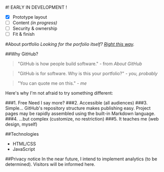 #! EARLY IN DEVELOPMENT !
* [x] Prototype layout
* [ ] Content *(in progress)*
* [ ] Security & ownership
* [ ] Fit & finish

#About portfolio
*Looking for the porfolio itself?  [Right this way](http://stevenwoodrum.github.io).*

##Why GitHub?
> "GitHub is how people build software." - from *About GitHub*

> "GitHub is for software.  Why is this your portfolio?" *- you, probably*

> "You can quote me on this." *- me*

Here's why I'm not afraid to try something different:

###1. Free
Need I say more?
###2. Accessible
(all audiences)
###3. Simple...
GitHub's repository structure makes publishing easy.  Project pages may be rapidly assembled using the built-in Markdown language.
###4. ...but complex
(customize, no restriction)
###5. It teaches me
(web design, myself)

##Technologies
* HTML/CSS
* JavaScript

##Privacy notice
In the near future, I intend to implement analytics (to be determined).  Visitors will be informed here.
